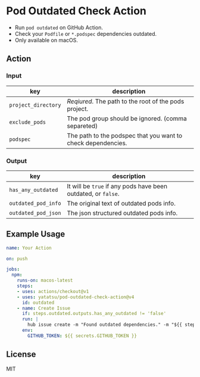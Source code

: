 # Pod Outdated Check Action

- Run `pod outdated` on GitHub Action.
- Check your `Podfile` or `*.podspec` dependencies outdated.
- Only available on macOS.

## Action

### Input

|key|description|
|--|--|
|`project_directory`| _Reqiured_. The path to the root of the pods project. |
|`exclude_pods`| The pod group should be ignored. (comma separeted) |
|`podspec`| The path to the podspec that you want to check dependencies. |

### Output

|key|description|
|--|--|
|`has_any_outdated`| It will be `true` if any pods have been outdated, or `false`. |
|`outdated_pod_info`| The original text of outdated pods info. |
|`outdated_pod_json`| The json structured outdated pods info. |

## Example Usage

```yml
name: Your Action

on: push

jobs:
  npm:
    runs-on: macos-latest
    steps:
    - uses: actions/checkout@v1
    - uses: yatatsu/pod-outdated-check-action@v4
      id: outdated
    - name: Create Issue
      if: steps.outdated.outputs.has_any_outdated != 'false'
      run: |
        hub issue create -m "Found outdated dependencies." -m "${{ steps.outdated.outputs.outdated_pod_info }}"
      env:
        GITHUB_TOKEN: ${{ secrets.GITHUB_TOKEN }}
```

## License

MIT
